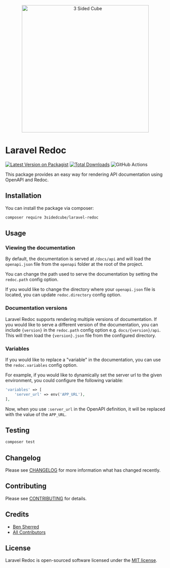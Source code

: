 <p align="center">
    <a href="https://3sidedcube.com" target="_blank">
        <img src="https://3sidedcube.com/app/themes/tsc-2018/img/footer/logo-black.png" width="400" alt="3 Sided Cube">
    </a>
</p>

# Laravel Redoc

[![Latest Version on Packagist](https://img.shields.io/packagist/v/3sidedcube/laravel-redoc.svg?style=flat-square)](https://packagist.org/packages/3sidedcube/laravel-redoc)
[![Total Downloads](https://img.shields.io/packagist/dt/3sidedcube/laravel-redoc.svg?style=flat-square)](https://packagist.org/packages/3sidedcube/laravel-redoc)
![GitHub Actions](https://github.com/3sidedcube/laravel-redoc/actions/workflows/run-tests.yml/badge.svg)

This package provides an easy way for rendering API documentation using OpenAPI and Redoc.

## Installation

You can install the package via composer:

```bash
composer require 3sidedcube/laravel-redoc
```

## Usage

### Viewing the documentation

By default, the documentation is served at `/docs/api` and will load the `openapi.json` file from the `openapi` folder
at the root of the project.

You can change the path used to serve the documentation by setting the `redoc.path` config option.

If you would like to change the directory where your `openapi.json` file is located, you can update `redoc.directory`
config option. 

### Documentation versions

Laravel Redoc supports rendering multiple versions of documentation. If you would like to serve a different version of
the documentation, you can include `{version}` in the `redoc.path` config option e.g. `docs/{version}/api`. This will
then load the `{version}.json` file from the configured directory.

### Variables

If you would like to replace a "variable" in the documentation, you can use the `redoc.variables` config option.

For example, if you would like to dynamically set the server url to the given environment, you could configure the
following variable:

```php
'variables' => [
    'server_url' => env('APP_URL'),
],
```

Now, when you use `:server_url` in the OpenAPI definition, it will be replaced with the value of the `APP_URL`.

## Testing

```bash
composer test
```

## Changelog

Please see [CHANGELOG](CHANGELOG.md) for more information what has changed recently.

## Contributing

Please see [CONTRIBUTING](CONTRIBUTING.md) for details.

## Credits

-   [Ben Sherred](https://github.com/benshered)
-   [All Contributors](../../contributors)

## License

Laravel Redoc is open-sourced software licensed under the [MIT license](LICENSE.md).
